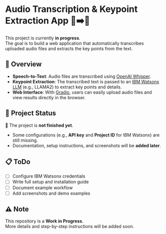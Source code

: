 # Audio Transcription & Keypoint Extraction App 🎤➡️📝

This project is currently **in progress**.  
The goal is to build a web application that automatically transcribes uploaded audio files and extracts the key points from the text.  

## 🚀 Overview
- **Speech-to-Text**: Audio files are transcribed using [OpenAI Whisper](https://huggingface.co/openai/whisper-tiny.en).  
- **Keypoint Extraction**: The transcribed text is passed to an [IBM Watsonx LLM](https://www.ibm.com/watsonx) (e.g., LLAMA2) to extract key points and details.  
- **Web Interface**: With [Gradio](https://gradio.app/), users can easily upload audio files and view results directly in the browser.  

## 📂 Project Status
🔧 The project is **not finished yet**.  
- Some configurations (e.g., **API key** and **Project ID** for IBM Watsonx) are still missing.  
- Documentation, setup instructions, and screenshots will be **added later**.  

## 📋 ToDo
- [ ] Configure IBM Watsonx credentials  
- [ ] Write full setup and installation guide  
- [ ] Document example workflow  
- [ ] Add screenshots and demo examples  

## ⚠️ Note
This repository is a **Work in Progress**.  
More details and step-by-step instructions will be added soon.  
